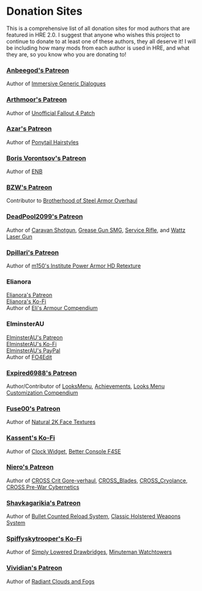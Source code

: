 # Donation Sites

This is a comprehensive list of all donation sites for mod authors that are featured in HRE 2.0. I suggest that anyone who wishes this project to continue to donate to at least one of these authors, they all deserve it! I will be including how many mods from each author is used in HRE, and what they are, so you know who you are donating to!

### [Anbeegod's Patreon](https://www.patreon.com/anbeegod)  
Author of [Immersive Generic Dialogues](https://www.nexusmods.com/fallout4/mods/14108)  
### [Arthmoor's Patreon](https://www.patreon.com/arthmoor)  
Author of [Unofficial Fallout 4 Patch](https://www.nexusmods.com/fallout4/mods/4598?tab=description)  
### [Azar's Patreon](https://www.patreon.com/azar)  
Author of [Ponytail Hairstyles](https://www.nexusmods.com/fallout4/mods/8126)  
### [Boris Vorontsov's Patreon](https://www.patreon.com/enb)  
Author of [ENB](http://enbdev.com/news.html)  
### [BZW's Patreon](https://www.patreon.com/bazoongas_workshop)  
Contributor to [Brotherhood of Steel Armor Overhaul](https://www.nexusmods.com/fallout4/mods/43571)  
### [DeadPool2099's Patreon](https://www.patreon.com/Painter2099)  
Author of [Caravan Shotgun](https://www.nexusmods.com/fallout4/mods/28399), [Grease Gun SMG](https://www.nexusmods.com/fallout4/mods/21921), [Service Rifle](https://www.nexusmods.com/fallout4/mods/32361), and [Wattz Laser Gun](https://www.nexusmods.com/fallout4/mods/26386)  
### [Dpillari's Patreon](https://www.patreon.com/user?u=27820690&fan_landing=true)  
Author of [m150's Institute Power Armor HD Retexture](https://www.nexusmods.com/fallout4/mods/30021)  
### Elianora
[Elianora's Patreon](https://www.patreon.com/Elianora)  
[Elianora's Ko-Fi](https://ko-fi.com/elianora)  
Author of [Eli's Armour Compendium](https://www.nexusmods.com/fallout4/mods/22431)  
### ElminsterAU
[ElminsterAU's Patreon](https://www.patreon.com/ElminsterAU)  
[ElminsterAU's Ko-Fi](https://ko-fi.com/ElminsterAU)  
[ElminsterAU's PayPal](https://www.paypal.com/paypalme/ElminsterAU)  
Author of [FO4Edit](https://www.nexusmods.com/fallout4/mods/2737/)  
### [Expired6988's Patreon](https://www.patreon.com/expired6978)  
Author/Contributor of [LooksMenu](https://www.nexusmods.com/fallout4/mods/12631), [Achievements](https://www.nexusmods.com/fallout4/mods/12465), [Looks Menu Customization Compendium](https://www.nexusmods.com/fallout4/mods/24830)  
### [Fuse00's Patreon](https://www.patreon.com/fuse00)   
Author of [Natural 2K Face Textures](https://www.nexusmods.com/fallout4/mods/33331)  
### [Kassent's Ko-Fi](https://ko-fi.com/G2G471CW)  
Author of [Clock Widget](https://www.nexusmods.com/fallout4/mods/26759), [Better Console F4SE](https://www.nexusmods.com/fallout4/mods/26582)  
### [Niero's Patreon](https://www.patreon.com/Niero)  
Author of [CROSS Crit Gore-verhaul](https://www.nexusmods.com/fallout4/mods/23780), [CROSS_Blades](https://www.nexusmods.com/fallout4/mods/34501), [CROSS_Cryolance](https://www.nexusmods.com/fallout4/mods/31336), [CROSS Pre-War Cybernetics](https://www.nexusmods.com/fallout4/mods/8609)  
### [Shavkagarikia's Patreon](https://www.patreon.com/shavkacagarikia)  
Author of [Bullet Counted Reload System](https://www.nexusmods.com/fallout4/mods/41178), [Classic Holstered Weapons System](https://www.nexusmods.com/fallout4/mods/46101)  
### [Spiffyskytrooper's Ko-Fi](https://ko-fi.com/spiffyskytrooper)  
Author of [Simply Lowered Drawbridges](https://www.nexusmods.com/fallout4/mods/31519), [Minuteman Watchtowers](https://www.nexusmods.com/fallout4/mods/30363)  
### [Vividian's Patreon](https://www.patreon.com/vividian)  
Author of [Radiant Clouds and Fogs](https://www.nexusmods.com/fallout4/mods/735)  





